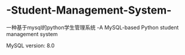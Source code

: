 # -Student-Management-System-
一种基于mysql的python学生管理系统 -A MySQL-based Python student management system

MySQL version: 8.0
